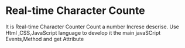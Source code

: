 # Real-time Character Counte
It is Real-time Character Counter Count a number Increse descrise. Use Html ,CSS,JavaScript language to develop it the main javaSCript Events,Method and get Attribute
